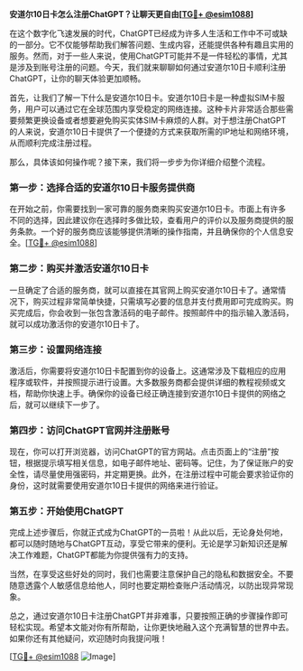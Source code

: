 **安道尔10日卡怎么注册ChatGPT？让聊天更自由[[TG💪+ @esim1088](https://t.me/s/esim1088)]**

在这个数字化飞速发展的时代，ChatGPT已经成为许多人生活和工作中不可或缺的一部分。它不仅能够帮助我们解答问题、生成内容，还能提供各种有趣且实用的服务。然而，对于一些人来说，使用ChatGPT可能并不是一件轻松的事情，尤其是涉及到账号注册的问题。今天，我们就来聊聊如何通过安道尔10日卡顺利注册ChatGPT，让你的聊天体验更加顺畅。

首先，让我们了解一下什么是安道尔10日卡。安道尔10日卡是一种虚拟SIM卡服务，用户可以通过它在全球范围内享受稳定的网络连接。这种卡片非常适合那些需要频繁更换设备或者想要避免购买实体SIM卡麻烦的人群。对于想注册ChatGPT的人来说，安道尔10日卡提供了一个便捷的方式来获取所需的IP地址和网络环境，从而顺利完成注册过程。

那么，具体该如何操作呢？接下来，我们将一步步为你详细介绍整个流程。

### 第一步：选择合适的安道尔10日卡服务提供商

在开始之前，你需要找到一家可靠的服务商来购买安道尔10日卡。市面上有许多不同的选择，因此建议你在选择时多做比较，查看用户的评价以及服务商提供的服务条款。一个好的服务商应该能够提供清晰的操作指南，并且确保你的个人信息安全。[[TG💪+ @esim1088](https://t.me/s/esim1088)]

### 第二步：购买并激活安道尔10日卡

一旦确定了合适的服务商，就可以直接在其官网上购买安道尔10日卡了。通常情况下，购买过程非常简单快捷，只需填写必要的信息并支付费用即可完成购买。购买完成后，你会收到一张包含激活码的电子邮件。按照邮件中的指示输入激活码，就可以成功激活你的安道尔10日卡了。

### 第三步：设置网络连接

激活后，你需要将安道尔10日卡配置到你的设备上。这通常涉及下载相应的应用程序或软件，并按照提示进行设置。大多数服务商都会提供详细的教程视频或文档，帮助你快速上手。确保你的设备已经正确连接到安道尔10日卡提供的网络之后，就可以继续下一步了。

### 第四步：访问ChatGPT官网并注册账号

现在，你可以打开浏览器，访问ChatGPT的官方网站。点击页面上的“注册”按钮，根据提示填写相关信息，如电子邮件地址、密码等。记住，为了保证账户的安全性，请尽量使用强密码，并定期更换。此外，在注册过程中可能会要求验证你的身份，这时就需要使用安道尔10日卡提供的网络来进行验证。

### 第五步：开始使用ChatGPT

完成上述步骤后，你就正式成为ChatGPT的一员啦！从此以后，无论身处何地，都可以随时随地与ChatGPT互动，享受它带来的便利。无论是学习新知识还是解决工作难题，ChatGPT都能为你提供强有力的支持。

当然，在享受这些好处的同时，我们也需要注意保护自己的隐私和数据安全。不要随意透露个人敏感信息给他人，同时也要定期检查账户活动情况，以防出现异常现象。

总之，通过安道尔10日卡注册ChatGPT并非难事，只要按照正确的步骤操作即可轻松实现。希望本文能对你有所帮助，让你更快地融入这个充满智慧的世界中去。如果你还有其他疑问，欢迎随时向我提问哦！

[[TG💪+ @esim1088](https://t.me/s/esim1088) ![Image](https://i.postimg.cc/4NQfJmqS/Snipaste-2025-05-13-00-14-12.png)]